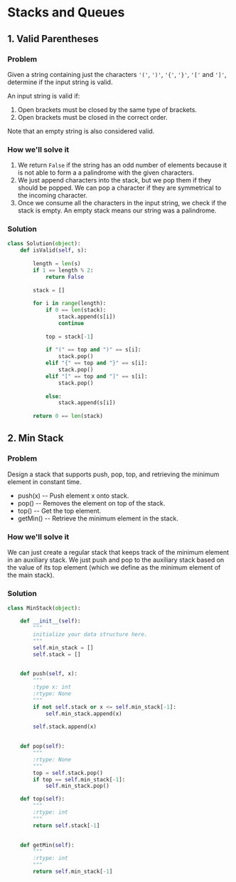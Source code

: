 # Stacks and Queues

## 1. Valid Parentheses

### Problem

Given a string containing just the characters `'('`, `')'`, `'{'`, `'}'`, `'['` and `']'`, determine if the input string is valid.

An input string is valid if:

1. Open brackets must be closed by the same type of brackets.
2. Open brackets must be closed in the correct order.

Note that an empty string is also considered valid.

### How we'll solve it

1. We return `False`  if the string has an odd number of elements because it is not able to form a a palindrome with the given characters.
2. We just append characters into the stack, but we pop them if they should be popped. We can pop a character if they are symmetrical to the incoming character. 
3. Once we consume all the characters in the input string, we check if the stack is empty. An empty stack means our string was a palindrome.

### Solution

```python
class Solution(object):
    def isValid(self, s):
    
        length = len(s)
        if 1 == length % 2:
            return False
        
        stack = []
        
        for i in range(length):
            if 0 == len(stack):
                stack.append(s[i])
                continue
            
            top = stack[-1]
                
            if "(" == top and ")" == s[i]:
                stack.pop()
            elif "{" == top and "}" == s[i]:
                stack.pop()
            elif "[" == top and "]" == s[i]:
                stack.pop()
            
            else:
                stack.append(s[i])
        
        return 0 == len(stack)
```

## 2. Min Stack

### Problem

Design a stack that supports push, pop, top, and retrieving the minimum element in constant time.

* push\(x\) -- Push element x onto stack.
* pop\(\) -- Removes the element on top of the stack.
* top\(\) -- Get the top element.
* getMin\(\) -- Retrieve the minimum element in the stack.

### How we'll solve it

We can just create a regular stack that keeps track of the minimum element in an auxiliary stack. We just push and pop to the auxiliary stack based on the value of its top element \(which we define as the minimum element of the main stack\).

### Solution

```python
class MinStack(object):

    def __init__(self):
        """
        initialize your data structure here.
        """
        self.min_stack = []
        self.stack = []
        

    def push(self, x):
        """
        :type x: int
        :rtype: None
        """
        if not self.stack or x <= self.min_stack[-1]:
            self.min_stack.append(x)
        
        self.stack.append(x)
        

    def pop(self):
        """
        :rtype: None
        """
        top = self.stack.pop()
        if top == self.min_stack[-1]:
            self.min_stack.pop()

    def top(self):
        """
        :rtype: int
        """
        return self.stack[-1]
        

    def getMin(self):
        """
        :rtype: int
        """
        return self.min_stack[-1]
```

